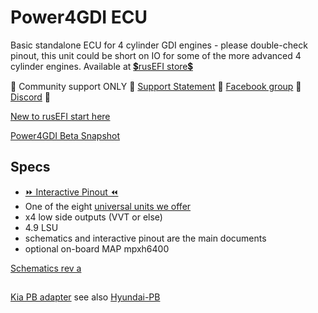 # Power4GDI ECU

Basic standalone ECU for 4 cylinder GDI engines - please double-check pinout, this unit could be short on IO for some of the more advanced 4 cylinder engines.  Available at [💲rusEFI store💲](https://www.shop.rusefi.com/shop/p/gdi4ecu)

🔴 Community support ONLY 🔴 [Support Statement](https://github.com/rusefi/rusefi/wiki/Support) 🔴 [Facebook group](https://www.facebook.com/groups/rusEfi) 🔴 [Discord](https://github.com/rusefi/rusefi/wiki/Discord) 🔴

[New to rusEFI start here](Home)

[Power4GDI Beta Snapshot](https://rusefi.com/build_server/rusefi_bundle_alphax-4k-gdi.zip)

## Specs

* [⏩ Interactive Pinout ⏪](https://rusefi.com/docs/pinouts/hellen/Power4GDI/)
* One of the eight [universal units we offer](Hardware)
* x4 low side outputs (VVT or else)
* 4.9 LSU
* schematics and interactive pinout are the main documents
* optional on-board MAP mpxh6400

[Schematics rev a](Hardware/Hellen/alphax-4K-GDI-a-schematic.pdf)

##

[Kia PB adapter](https://rusefi.com/docs/pinouts/Hyundai-Kia-PB-platform-adapter/) see also [Hyundai-PB](https://github.com/rusefi/rusefi/wiki/Hellen-Hyundai-PB)
